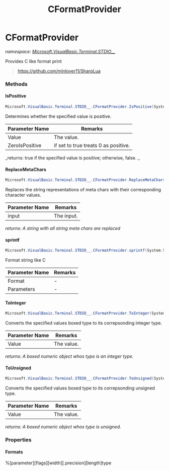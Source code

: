 ﻿---
title: CFormatProvider
---

# CFormatProvider
_namespace: [Microsoft.VisualBasic.Terminal.STDIO__](N-Microsoft.VisualBasic.Terminal.STDIO__.html)_

Provides C like format print

> https://github.com/mlnlover11/SharpLua


### Methods

#### IsPositive
```csharp
Microsoft.VisualBasic.Terminal.STDIO__.CFormatProvider.IsPositive(System.Object,System.Boolean)
```
Determines whether the specified value is positive.

|Parameter Name|Remarks|
|--------------|-------|
|Value|The value.|
|ZeroIsPositive|if set to true treats 0 as positive.|

_returns: 
 true if the specified value is positive; otherwise, false.
 _

#### ReplaceMetaChars
```csharp
Microsoft.VisualBasic.Terminal.STDIO__.CFormatProvider.ReplaceMetaChars(System.String)
```
Replaces the string representations of meta chars with their corresponding
 character values.

|Parameter Name|Remarks|
|--------------|-------|
|input|The input.|

_returns: A string with all string meta chars are replaced_

#### sprintf
```csharp
Microsoft.VisualBasic.Terminal.STDIO__.CFormatProvider.sprintf(System.String,System.Object[])
```
Format string like C

|Parameter Name|Remarks|
|--------------|-------|
|Format|-|
|Parameters|-|


#### ToInteger
```csharp
Microsoft.VisualBasic.Terminal.STDIO__.CFormatProvider.ToInteger(System.Object,System.Boolean)
```
Converts the specified values boxed type to its correpsonding integer
 type.

|Parameter Name|Remarks|
|--------------|-------|
|Value|The value.|

_returns: A boxed numeric object whos type is an integer type._

#### ToUnsigned
```csharp
Microsoft.VisualBasic.Terminal.STDIO__.CFormatProvider.ToUnsigned(System.Object)
```
Converts the specified values boxed type to its correpsonding unsigned
 type.

|Parameter Name|Remarks|
|--------------|-------|
|Value|The value.|

_returns: A boxed numeric object whos type is unsigned._


### Properties

#### Formats
%[parameter][flags][width][.precision][length]type
